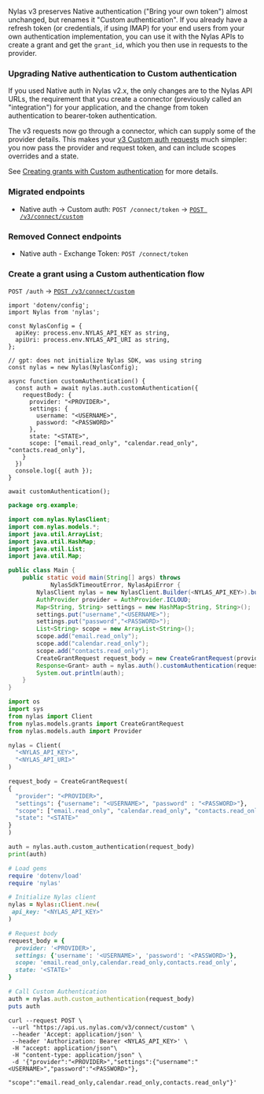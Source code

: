 Nylas v3 preserves Native authentication ("Bring your own token") almost unchanged, but renames it "Custom authentication". If you already have a refresh token (or credentials, if using IMAP) for your end users from your own authentication implementation, you can use it with the Nylas APIs to create a grant and get the `grant_id`, which you then use in requests to the provider.

### Upgrading Native authentication to Custom authentication

If you used Native auth in Nylas v2.x, the only changes are to the Nylas API URLs, the requirement that you create a connector (previously called an "integration") for your application, and the change from token authentication to bearer-token authentication.

The v3 requests now go through a connector, which can supply some of the provider details. This makes your [v3 Custom auth requests](https://developer.nylas.com/docs/api/v3/admin/#post-/v3/connect/custom) much simpler: you now pass the provider and request token, and can include scopes overrides and a state.

See [Creating grants with Custom authentication](https://developer.nylas.com/docs/v3/auth/custom/) for more details.

### Migrated endpoints

- Native auth → Custom auth: `POST /connect/token` → [`POST /v3/connect/custom`](https://developer.nylas.com/docs/api/v3/admin/#post-/v3/connect/custom)

### Removed Connect endpoints

- Native auth - Exchange Token: `POST /connect/token`

### Create a grant using a Custom authentication flow

`POST /auth` → [`POST /v3/connect/custom`](https://developer.nylas.com/docs/api/v3/admin/#post-/v3/connect/custom)

```Node
import 'dotenv/config';
import Nylas from 'nylas';

const NylasConfig = {
  apiKey: process.env.NYLAS_API_KEY as string,
  apiUri: process.env.NYLAS_API_URI as string,
};

// gpt: does not initialize Nylas SDK, was using string
const nylas = new Nylas(NylasConfig);

async function customAuthentication() {
  const auth = await nylas.auth.customAuthentication({
    requestBody: {
      provider: "<PROVIDER>",
      settings: {
        username: "<USERNAME>",
        password: "<PASSWORD>"
      },
      state: "<STATE>",
      scope: ["email.read_only", "calendar.read_only", "contacts.read_only"],
    }
  })
  console.log({ auth });
}

await customAuthentication();
```

```Java
package org.example;

import com.nylas.NylasClient;
import com.nylas.models.*;
import java.util.ArrayList;
import java.util.HashMap;
import java.util.List;
import java.util.Map;

public class Main {
    public static void main(String[] args) throws
            NylasSdkTimeoutError, NylasApiError {
        NylasClient nylas = new NylasClient.Builder(<NYLAS_API_KEY>).build();
        AuthProvider provider = AuthProvider.ICLOUD;
        Map<String, String> settings = new HashMap<String, String>();
        settings.put("username","<USERNAME>");
        settings.put("password","<PASSWORD>");
        List<String> scope = new ArrayList<String>();
        scope.add("email.read_only");
        scope.add("calendar.read_only");
        scope.add("contacts.read_only");
        CreateGrantRequest request_body = new CreateGrantRequest(provider,settings, "<STATE>", scope);
        Response<Grant> auth = nylas.auth().customAuthentication(request_body);
        System.out.println(auth);
    }
}

```

```Python
import os
import sys
from nylas import Client
from nylas.models.grants import CreateGrantRequest
from nylas.models.auth import Provider

nylas = Client(
  "<NYLAS_API_KEY>",
  "<NYLAS_API_URI>"
)

request_body = CreateGrantRequest(
{
  "provider": "<PROVIDER>",
  "settings": {"username": "<USERNAME>", "password" : "<PASSWORD>"},
  "scope": ["email.read_only", "calendar.read_only", "contacts.read_only"],
  "state": "<STATE>"
} 
)

auth = nylas.auth.custom_authentication(request_body)
print(auth)

```

```Ruby
# Load gems
require 'dotenv/load'
require 'nylas'

# Initialize Nylas client
nylas = Nylas::Client.new(
 api_key: "<NYLAS_API_KEY>"
)

# Request body
request_body = {
  provider: '<PROVIDER>',
  settings: {'username': '<USERNAME>', 'password': '<PASSWORD>'},
  scope: 'email.read_only,calendar.read_only,contacts.read_only',
  state: '<STATE>'
}

# Call Custom Authentication
auth = nylas.auth.custom_authentication(request_body)
puts auth
```

```API
curl --request POST \
 --url "https://api.us.nylas.com/v3/connect/custom" \
 --header 'Accept: application/json' \
 --header 'Authorization: Bearer <NYLAS_API_KEY>' \
 -H "accept: application/json"\
 -H "content-type: application/json" \
 -d '{"provider":"<PROVIDER>","settings":{"username":"<USERNAME>","password":"<PASSWORD>"},
      "scope":"email.read_only,calendar.read_only,contacts.read_only"}'
```
